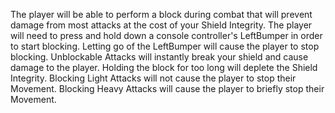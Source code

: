 The player will be able to perform a block during combat that will prevent damage from most attacks at the cost of your Shield Integrity. The player will need to press and hold down a console controller's LeftBumper in order to start blocking. Letting go of the LeftBumper will cause the player to stop blocking. Unblockable Attacks will instantly break your shield and cause damage to the player. Holding the block for too long will deplete the Shield Integrity. Blocking Light Attacks will not cause the player to stop their Movement. Blocking Heavy Attacks will cause the player to briefly stop their Movement. 